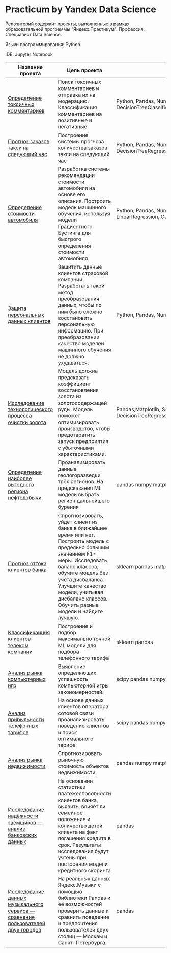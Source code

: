#  Practicum by Yandex Data Science
Репозиторий содержит проекты, выполненные  в рамках образовательной программы "Яндекс.Практикум". 
Профессия: Специалист Data Science.

Языки программирования: Python

IDE: Jupyter Notebook

	
 Название проекта| Цель проекта |Используемые библиотеки и модули
----------------|--------------|---------------------------
[Определение токсичных комментариев](https://github.com/Speck-of-light/-Practicum-by-Yandex-Data-Science/tree/52661558bd3dfe0be3e169a93471ac294660fe27/%D0%9E%D0%BF%D1%80%D0%B5%D0%B4%D0%B5%D0%BB%D0%B5%D0%BD%D0%B8%D0%B5%20%D1%82%D0%BE%D0%BA%D1%81%D0%B8%D1%87%D0%BD%D1%8B%D1%85%20%D0%BA%D0%BE%D0%BC%D0%BC%D0%B5%D0%BD%D1%82%D0%B0%D1%80%D0%B8%D0%B5%D0%B2)|Поиск токсичных комментариев и отправка их на модерацию. Классификация комментариев на позитивные и негативные|Python, Pandas, Numpy, Matplotlib, Sklearn,TfidfVectorizer, LinearRegression, DecisionTreeClassifier, CatBoostClassifier, Pipeline
[Прогноз заказов такси на следующий час](https://github.com/Speck-of-light/-Practicum-by-Yandex-Data-Science/tree/b90cfb3cbd53a46d759c3b59ac75d9720a7c2c4c/%D0%9F%D1%80%D0%BE%D0%B3%D0%BD%D0%BE%D0%B7%20%D0%B7%D0%B0%D0%BA%D0%B0%D0%B7%D0%BE%D0%B2%20%D1%82%D0%B0%D0%BA%D1%81%D0%B8)|Построение системы прогноза количества заказов такси на следующий час|Python, Pandas, Numpy, Matplotlib, Sklearn, OneHotEncoder, DecisionTreeRegressor, LogisticRegression, CatBoostRegressor, GridSearchCV
[Определение стоимости автомобиля](https://github.com/Speck-of-light/-Practicum-by-Yandex-Data-Science/tree/947039ea0fafb86958588a57c1ce49efb8ce948f/%D0%9E%D0%BF%D1%80%D0%B5%D0%B4%D0%B5%D0%BB%D0%B5%D0%BD%D0%B8%D0%B5%20%D1%81%D1%82%D0%BE%D0%B8%D0%BC%D0%BE%D1%81%D1%82%D0%B8%20%D0%B0%D0%B2%D1%82%D0%BE%D0%BC%D0%BE%D0%B1%D0%B8%D0%BB%D0%B5%D0%B9)|Разработка системы рекомендации стоимости автомобиля на основе его описания. Построить модель машинного обучения, используя модели Градиентного Бустинга для быстрого определения стоимости автомобиля|Python, Pandas, Numpy, Matplotlib, Seaborn, Sklearn,DecisionTreeRegressor, LinearRegression, CatBoostRegressor, LGBMRegressor
[Защита персональных данных клиентов](https://github.com/Speck-of-light/-Practicum-by-Yandex-Data-Science/tree/4b2ceecabd465fcf15dba3cb1748abd8b402f7a9/%D0%97%D0%B0%D1%89%D0%B8%D1%82%D0%B0%20%D0%BF%D0%B5%D1%80%D1%81%D0%BE%D0%BD%D0%B0%D0%BB%D1%8C%D0%BD%D1%8B%D1%85%20%D0%B4%D0%B0%D0%BD%D0%BD%D1%8B%D1%85)|Защитить данные клиентов страховой компании. Разработать такой метод преобразования данных, чтобы по ним было сложно восстановить персональную информацию. При преобразовании качество моделей машинного обучения не должно ухудшаться.|Python, Pandas, Numpy, Matplotlib, Seaborn, Sklearn
[Исследование технологического процесса очистки золота](https://github.com/Speck-of-light/-Practicum-by-Yandex-Data-Science/tree/ae34c626cd654a2c5b7718b38c0cf677fe339b5a/%D0%92%D0%BE%D1%81%D1%81%D1%82%D0%B0%D0%BD%D0%BE%D0%B2%D0%BB%D0%B5%D0%BD%D0%B8%D0%B5%20%D0%B7%D0%BE%D0%BB%D0%BE%D1%82%D0%B0%20%D0%B8%D0%B7%20%D1%80%D1%83%D0%B4%D1%8B)| Модель должна предсказать коэффициент восстановления золота из золотосодержащей руды.  Модель поможет оптимизировать производство, чтобы предотвратить запуск предприятия с убыточными характеристиками.|Pandas,Matplotlib, Seaborn,Scipy, Sklearn, StandardScaler, DecisionTreeRegressor,RandomForestRegressor,LinearRegression,GridSearchCV
[Определение наиболее выгодного региона нефтедобычи](https://github.com/Speck-of-light/-Practicum-by-Yandex-Data-Science/tree/ae34c626cd654a2c5b7718b38c0cf677fe339b5a/%D0%92%D1%8B%D0%B1%D0%BE%D1%80%20%D0%BB%D0%BE%D0%BA%D0%B0%D1%86%D0%B8%D0%B8%20%D0%B4%D0%BB%D1%8F%20%D0%B1%D1%83%D1%80%D0%B5%D0%BD%D0%B8%D1%8F%20%D1%81%D0%BA%D0%B2%D0%B0%D0%B6%D0%B8%D0%BD%D1%8B)|Проанализировать данные геологоразведки трёх регионов. На предсказания ML модели выбрать регион дальнейшего бурения| pandas numpy matplotlib seaborn sklearn
[Прогноз оттока клиентов банка](https://github.com/Speck-of-light/-Practicum-by-Yandex-Data-Science/tree/21d63f32f0241571a4b1faed0b77985e0898e3cd/%D0%9F%D1%80%D0%BE%D0%B3%D0%BD%D0%BE%D0%B7%20%D0%BE%D1%82%D1%82%D0%BE%D0%BA%D0%B0%20%D0%BA%D0%BB%D0%B8%D0%B5%D0%BD%D1%82%D0%BE%D0%B2%20%D0%B1%D0%B0%D0%BD%D0%BA%D0%B0)|	Спрогнозировать, уйдёт клиент из банка в ближайшее время или нет. Построить модель с предельно большим значением F1-меры. Исследовать баланс классов, обучите модель без учёта дисбаланса. Улучшите качество модели, учитывая дисбаланс классов. Обучить разные модели и найдите лучшую.|sklearn pandas matplotlib
[Классификаиция клиентов телеком компании](https://github.com/Speck-of-light/-Practicum-by-Yandex-Data-Science/tree/869e05fc22bb732183dd273ea9e7cde734898776/%D0%9A%D0%BB%D0%B0%D1%81%D1%81%D0%B8%D1%84%D0%B8%D0%BA%D0%B0%D0%B8%D1%86%D0%B8%D1%8F%20%D0%BA%D0%BB%D0%B8%D0%B5%D0%BD%D1%82%D0%BE%D0%B2%20%D1%82%D0%B5%D0%BB%D0%B5%D0%BA%D0%BE%D0%BC%20%D0%BA%D0%BE%D0%BC%D0%BF%D0%B0%D0%BD%D0%B8%D0%B8)| Построение и подбор максимально точной ML модели для подбора телефонного тарифа|	sklearn pandas
[Анализ рынка компьютерных игр](https://github.com/Speck-of-light/-Practicum-by-Yandex-Data-Science/tree/64078ae4e6b02b29cb24e5a5fb2a9fe98de7fd59/%D0%90%D0%BD%D0%B0%D0%BB%D0%B8%D0%B7%20%D1%80%D1%8B%D0%BD%D0%BA%D0%B0%20%D0%BA%D0%BE%D0%BC%D0%BF%D1%8C%D1%8E%D1%82%D0%B5%D1%80%D0%BD%D1%8B%D1%85%20%D0%B8%D0%B3%D1%80)|Выявление определяющих успешность компьютерной игры закономерностей.|scipy pandas numpy matplotlib seaborn
[Анализ прибыльности телефонных тарифов](https://github.com/Speck-of-light/-Practicum-by-Yandex-Data-Science/tree/925d3436a2933b6fa40145ce93f0f7e4adfec9bb/%D0%90%D0%BD%D0%B0%D0%BB%D0%B8%D0%B7%20%D0%BF%D1%80%D0%B8%D0%B1%D1%8B%D0%BB%D1%8C%D0%BD%D0%BE%D1%81%D1%82%D0%B8%20%D1%82%D0%B5%D0%BB%D0%B5%D1%84%D0%BE%D0%BD%D0%BD%D1%8B%D1%85%20%D1%82%D0%B0%D1%80%D0%B8%D1%84%D0%BE%D0%B2)|На основе данных клиентов оператора сотовой связи проанализировать поведение клиентов и поиск оптимального тарифа |	scipy pandas numpy matplotlib seaborn
[Анализ рынка недвижимости](https://github.com/Speck-of-light/-Practicum-by-Yandex-Data-Science/tree/cf8d6b76b6969c3ebdd98bf6316ee8294a41d28c/%D0%98%D1%81%D1%81%D0%BB%D0%B5%D0%B4%D0%BE%D0%B2%D0%B0%D0%BD%D0%B8%D0%B5%20%D0%BE%D0%B1%D1%8A%D1%8F%D0%B2%D0%BB%D0%B5%D0%BD%D0%B8%D0%B9%20%D0%BE%20%D0%BF%D1%80%D0%BE%D0%B4%D0%B0%D0%B6%D0%B5%20%D0%BA%D0%B2%D0%B0%D1%80%D1%82%D0%B8%D1%80)|Спрогнозировать рыночную стоимость объектов недвижимости.|pandas numpy matplotlib seaborn
[Исследование надёжности заёмщиков — анализ банковских данных](https://github.com/Speck-of-light/-Practicum-by-Yandex-Data-Science/tree/81f3c72be15fdae733f983091edbc556d3333052/%D0%9F%D0%BB%D0%B0%D1%82%D0%B5%D0%B6%D0%B5%D1%81%D0%BF%D0%BE%D1%81%D0%BE%D0%B1%D0%BD%D0%BE%D1%81%D1%82%D1%8C%20%D0%BA%D0%BB%D0%B8%D0%B5%D0%BD%D1%82%D0%BE%D0%B2%20%D0%B1%D0%B0%D0%BD%D0%BA%D0%B0)| На основании статистики платежеспособности клиентов банка, выявить, влияет ли семейное положение и количество детей клиента на факт погашения кредита в срок. Результаты исследования будут учтены при построении модели кредитного скоринга|pandas
[Исследование данных музыкального сервиса — сравнение пользователей двух городов](https://github.com/Speck-of-light/-Practicum-by-Yandex-Data-Science/tree/38bc9b04590d92c9d0883111fddb3f5dbaddf153/%D0%9C%D1%83%D0%B7%D1%8B%D0%BA%D0%B0%20%D0%B1%D0%BE%D0%BB%D1%8C%D1%88%D0%B8%D1%85%20%D0%B3%D0%BE%D1%80%D0%BE%D0%B4%D0%BE%D0%B2) |На реальных данных Яндекс.Музыки c помощью библиотеки Pandas и её возможностей проверить данные и сравнить поведение и предпочтения пользователей двух столиц — Москвы и Санкт-Петербурга.|pandas|   
